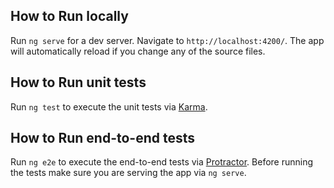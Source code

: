 ## How to Run locally
Run `ng serve` for a dev server. Navigate to `http://localhost:4200/`. The app will automatically reload if you change any of the source files.

## How to Run unit tests

Run `ng test` to execute the unit tests via [Karma](https://karma-runner.github.io).

## How to Run end-to-end tests

Run `ng e2e` to execute the end-to-end tests via [Protractor](http://www.protractortest.org/).
Before running the tests make sure you are serving the app via `ng serve`.
